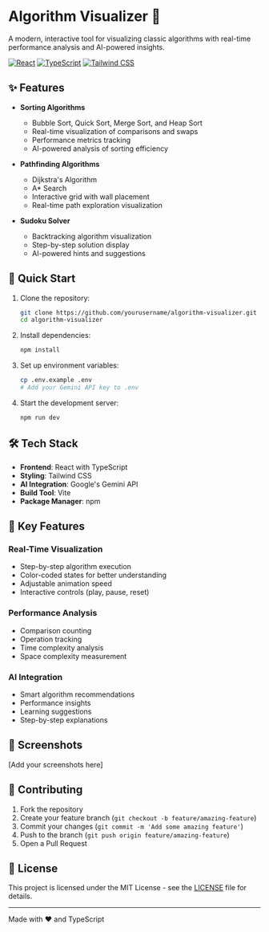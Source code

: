 # Algorithm Visualizer 🎯

A modern, interactive tool for visualizing classic algorithms with real-time performance analysis and AI-powered insights.

[![React](https://img.shields.io/badge/React-20232A?style=for-the-badge&logo=react&logoColor=61DAFB)](https://reactjs.org/)
[![TypeScript](https://img.shields.io/badge/TypeScript-007ACC?style=for-the-badge&logo=typescript&logoColor=white)](https://www.typescriptlang.org/)
[![Tailwind CSS](https://img.shields.io/badge/Tailwind_CSS-38B2AC?style=for-the-badge&logo=tailwind-css&logoColor=white)](https://tailwindcss.com/)

## ✨ Features

- **Sorting Algorithms**
  - Bubble Sort, Quick Sort, Merge Sort, and Heap Sort
  - Real-time visualization of comparisons and swaps
  - Performance metrics tracking
  - AI-powered analysis of sorting efficiency

- **Pathfinding Algorithms**
  - Dijkstra's Algorithm
  - A* Search
  - Interactive grid with wall placement
  - Real-time path exploration visualization

- **Sudoku Solver**
  - Backtracking algorithm visualization
  - Step-by-step solution display
  - AI-powered hints and suggestions

## 🚀 Quick Start

1. Clone the repository:
   ```bash
   git clone https://github.com/yourusername/algorithm-visualizer.git
   cd algorithm-visualizer
   ```

2. Install dependencies:
   ```bash
   npm install
   ```

3. Set up environment variables:
   ```bash
   cp .env.example .env
   # Add your Gemini API key to .env
   ```

4. Start the development server:
   ```bash
   npm run dev
   ```

## 🛠️ Tech Stack

- **Frontend**: React with TypeScript
- **Styling**: Tailwind CSS
- **AI Integration**: Google's Gemini API
- **Build Tool**: Vite
- **Package Manager**: npm

## 🎯 Key Features

### Real-Time Visualization
- Step-by-step algorithm execution
- Color-coded states for better understanding
- Adjustable animation speed
- Interactive controls (play, pause, reset)

### Performance Analysis
- Comparison counting
- Operation tracking
- Time complexity analysis
- Space complexity measurement

### AI Integration
- Smart algorithm recommendations
- Performance insights
- Learning suggestions
- Step-by-step explanations

## 📱 Screenshots

[Add your screenshots here]

## 🤝 Contributing

1. Fork the repository
2. Create your feature branch (`git checkout -b feature/amazing-feature`)
3. Commit your changes (`git commit -m 'Add some amazing feature'`)
4. Push to the branch (`git push origin feature/amazing-feature`)
5. Open a Pull Request

## 📝 License

This project is licensed under the MIT License - see the [LICENSE](LICENSE) file for details.

---
Made with ❤️ and TypeScript
